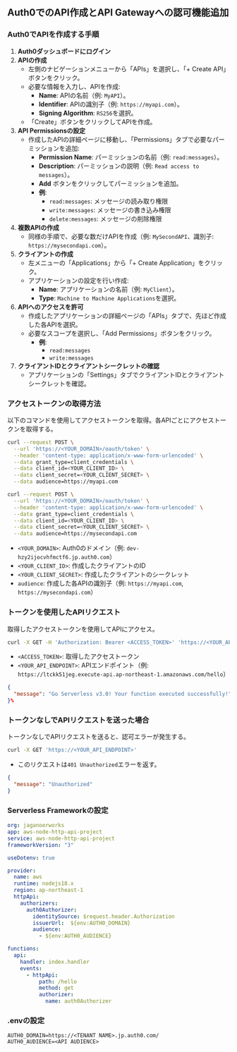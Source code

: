 ## Auth0でのAPI作成とAPI Gatewayへの認可機能追加

### Auth0でAPIを作成する手順
1. **Auth0ダッシュボードにログイン**
2. **APIの作成**
   - 左側のナビゲーションメニューから「APIs」を選択し、「+ Create API」ボタンをクリック。
   - 必要な情報を入力し、APIを作成:
     - **Name**: APIの名前（例: `MyAPI`）。
     - **Identifier**: APIの識別子（例: `https://myapi.com`）。
     - **Signing Algorithm**: `RS256`を選択。
   - 「Create」ボタンをクリックしてAPIを作成。
3. **API Permissionsの設定**
   - 作成したAPIの詳細ページに移動し、「Permissions」タブで必要なパーミッションを追加:
     - **Permission Name**: パーミッションの名前（例: `read:messages`）。
     - **Description**: パーミッションの説明（例: `Read access to messages`）。
     - **Add** ボタンをクリックしてパーミッションを追加。
     - **例**:
       - `read:messages`: メッセージの読み取り権限
       - `write:messages`: メッセージの書き込み権限
       - `delete:messages`: メッセージの削除権限
4. **複数APIの作成**
   - 同様の手順で、必要な数だけAPIを作成（例: `MySecondAPI`、識別子: `https://mysecondapi.com`）。
5. **クライアントの作成**
   - 左メニューの「Applications」から「+ Create Application」をクリック。
   - アプリケーションの設定を行い作成:
     - **Name**: アプリケーションの名前（例: `MyClient`）。
     - **Type**: `Machine to Machine Applications`を選択。
6. **APIへのアクセスを許可**
   - 作成したアプリケーションの詳細ページの「APIs」タブで、先ほど作成した各APIを選択。
   - 必要なスコープを選択し、「Add Permissions」ボタンをクリック。
     - **例**:
       - `read:messages`
       - `write:messages`
7. **クライアントIDとクライアントシークレットの確認**
   - アプリケーションの「Settings」タブでクライアントIDとクライアントシークレットを確認。

### アクセストークンの取得方法
以下のコマンドを使用してアクセストークンを取得。各APIごとにアクセストークンを取得する。

```bash
curl --request POST \
  --url 'https://<YOUR_DOMAIN>/oauth/token' \
  --header 'content-type: application/x-www-form-urlencoded' \
  --data grant_type=client_credentials \
  --data client_id=<YOUR_CLIENT_ID> \
  --data client_secret=<YOUR_CLIENT_SECRET> \
  --data audience=https://myapi.com
```

```bash
curl --request POST \
  --url 'https://<YOUR_DOMAIN>/oauth/token' \
  --header 'content-type: application/x-www-form-urlencoded' \
  --data grant_type=client_credentials \
  --data client_id=<YOUR_CLIENT_ID> \
  --data client_secret=<YOUR_CLIENT_SECRET> \
  --data audience=https://mysecondapi.com
```

- `<YOUR_DOMAIN>`: Auth0のドメイン（例: `dev-hzy2ijocvhfmctf6.jp.auth0.com`）
- `<YOUR_CLIENT_ID>`: 作成したクライアントのID
- `<YOUR_CLIENT_SECRET>`: 作成したクライアントのシークレット
- `audience`: 作成した各APIの識別子（例: `https://myapi.com`, `https://mysecondapi.com`）

### トークンを使用したAPIリクエスト
取得したアクセストークンを使用してAPIにアクセス。

```bash
curl -X GET -H 'Authorization: Bearer <ACCESS_TOKEN>' 'https://<YOUR_API_ENDPOINT>'
```

- `<ACCESS_TOKEN>`: 取得したアクセストークン
- `<YOUR_API_ENDPOINT>`: APIエンドポイント（例: `https://ltckk51jeg.execute-api.ap-northeast-1.amazonaws.com/hello`）


```json
{
  "message": "Go Serverless v3.0! Your function executed successfully!"
}%
```
              

### トークンなしでAPIリクエストを送った場合
トークンなしでAPIリクエストを送ると、認可エラーが発生する。

```bash
curl -X GET 'https://<YOUR_API_ENDPOINT>'
```

- このリクエストは`401 Unauthorized`エラーを返す。

```json
{
  "message": "Unauthorized"
}
```

### Serverless Frameworkの設定
```yaml
org: jaganoerworks
app: aws-node-http-api-project
service: aws-node-http-api-project
frameworkVersion: "3"

useDotenv: true

provider:
  name: aws
  runtime: nodejs18.x
  region: ap-northeast-1
  httpApi:
    authorizers:
      auth0Authorizer:
        identitySource: $request.header.Authorization
        issuerUrl:  ${env:AUTH0_DOMAIN}
        audience:
          - ${env:AUTH0_AUDIENCE}

functions:
  api:
    handler: index.handler
    events:
      - httpApi:
          path: /hello
          method: get
          authorizer:
            name: auth0Authorizer
```

### .envの設定
```
AUTH0_DOMAIN=https://<TENANT NAME>.jp.auth0.com/
AUTH0_AUDIENCE=<API AUDIENCE>
```